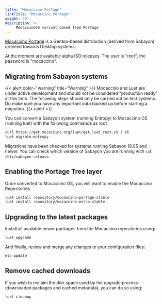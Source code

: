 ```yaml
---
title: "Mocaccino Portage"
linkTitle: "Mocaccino Portage"
weight: 20
description: >-
     MocaccinoOS variant based from Portage
---
```


[Mocaccino Portage](https://github.com/mocaccinoOS/portage-tree) is a Gentoo-based distribution (derived from Sabayon) oriented towards Desktop systems.

[At the moment are available alpha ISO releases](https://get.mocaccino.org/minio/mocaccino-iso). The user is "root", the password is "mocaccino".


## Migrating from Sabayon systems

{{< alert color="warning" title="Warning" >}}
Mocaccino and Luet are under active development and should not be considered "production ready" at this time. The following steps should only be carried out on test systems. Do make sure you have any important data backed up before starting a migration.
{{< /alert >}}

You can convert a Sabayon system (running Entropy) to Mocaccino OS (running luet) with the following commands as root

```bash
curl https://get.mocaccino.org/luet/get_luet_root.sh | sh
luet migrate-entropy
```

Migrations have been checked for systems running Sabayon 18.05 and newer. You can check which version of Sabayon you are running with `cat /etc/sabayon-release`.

## Enabling the Portage Tree layer

Once converted to Mocaccino OS, you will want to enable the Mocaccino Repositories

```bash
luet install repository/mocaccino-portage-stable
luet install repository/mocaccino-extra-stable
```

## Upgrading to the latest packages

Install all available newer packages from the Mocaccino repositories using:

```bash
luet upgrade
```

And finally, review and merge any changes to your configuration files:

```bash
etc-update
```

## Remove cached downloads

If you wish to reclaim the disk space used by the upgrade process (downloaded packages and cached metadata), you can do so using:

```bash
luet cleanup
```
